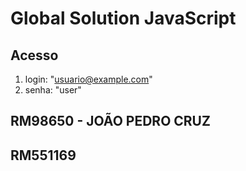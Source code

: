 # Global Solution JavaScript

## Acesso
1. login: "usuario@example.com"
2. senha: "user"

## RM98650 - JOÃO PEDRO CRUZ
## RM551169
